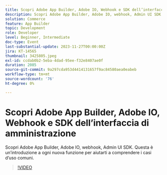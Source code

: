 ```yaml
---
title: Scopri Adobe App Builder, Adobe IO, Webhook e SDK dell’interfaccia di amministrazione
description: Scopri Adobe App Builder, Adobe IO, webhook, Admin UI SDK.  Questa è un’introduzione a ogni nuova funzione per aiutarti a comprendere i casi d’uso comuni.
solution: Commerce
feature: App Builder
topic: Development
role: Developer
level: Beginner, Intermediate
doc-type: Event
last-substantial-update: 2023-11-27T00:00:00Z
jira: KT-14565
thumbnail: 3425805.jpeg
exl-id: ccdab0b2-5eba-4dad-95ee-f32e8407ae0f
duration: 2085
source-git-commit: 9a297cda953d4414131657f9ac84580aea0eabeb
workflow-type: tm+mt
source-wordcount: '76'
ht-degree: 0%

---
```


# Scopri Adobe App Builder, Adobe IO, Webhook e SDK dell’interfaccia di amministrazione

Scopri Adobe App Builder, Adobe IO, webhook, Admin UI SDK.  Questa è un’introduzione a ogni nuova funzione per aiutarti a comprendere i casi d’uso comuni.

>[!VIDEO](https://video.tv.adobe.com/v/3456681/?learn=on&captions=ita)
